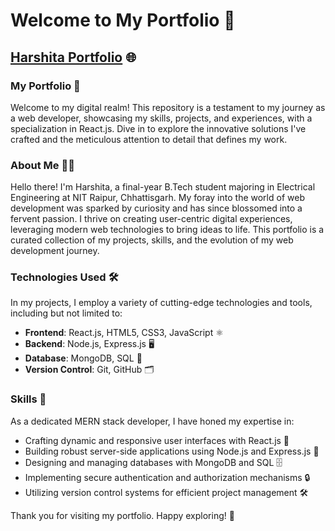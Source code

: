 # Welcome to My Portfolio 🌟

## [Harshita Portfolio](https://harshita11portfolio.netlify.app/) 🌐

### My Portfolio 📂
Welcome to my digital realm! This repository is a testament to my journey as a web developer, showcasing my skills, projects, and experiences, with a specialization in React.js. Dive in to explore the innovative solutions I've crafted and the meticulous attention to detail that defines my work.

### About Me 👩‍💻
Hello there! I'm Harshita, a final-year B.Tech student majoring in Electrical Engineering at NIT Raipur, Chhattisgarh. My foray into the world of web development was sparked by curiosity and has since blossomed into a fervent passion. I thrive on creating user-centric digital experiences, leveraging modern web technologies to bring ideas to life. This portfolio is a curated collection of my projects, skills, and the evolution of my web development journey.

### Technologies Used 🛠️
In my projects, I employ a variety of cutting-edge technologies and tools, including but not limited to:

- **Frontend**: React.js, HTML5, CSS3, JavaScript ⚛️
- **Backend**: Node.js, Express.js 🖥️
- **Database**: MongoDB, SQL 💾
- **Version Control**: Git, GitHub 🗂️

### Skills 🧩
As a dedicated MERN stack developer, I have honed my expertise in:
- Crafting dynamic and responsive user interfaces with React.js 🎨
- Building robust server-side applications using Node.js and Express.js 🔧
- Designing and managing databases with MongoDB and SQL 🗄️
- Implementing secure authentication and authorization mechanisms 🔒
- Utilizing version control systems for efficient project management 🛠️

Thank you for visiting my portfolio. Happy exploring! 🎉




